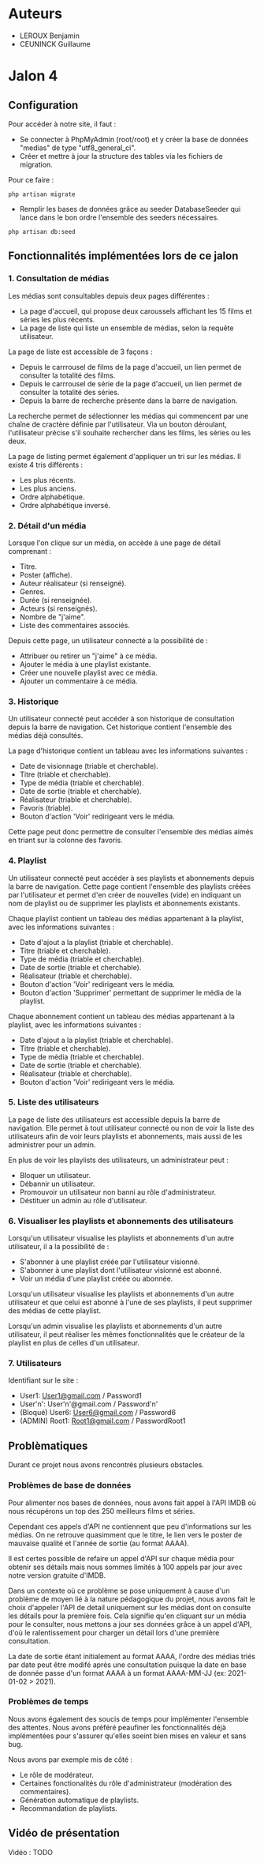 # Auteurs

- LEROUX Benjamin
- CEUNINCK Guillaume

# Jalon 4

## Configuration

Pour accéder à notre site, il faut :

- Se connecter à PhpMyAdmin (root/root) et y créer la base de données "medias" de type "utf8_general_ci".
- Créer et mettre à jour la structure des tables via les fichiers de migration.

Pour ce faire :  

```console
php artisan migrate
```

- Remplir les bases de données grâce au seeder DatabaseSeeder qui lance dans le bon ordre l'ensemble des seeders nécessaires.

```console
php artisan db:seed
```

## Fonctionnalités implémentées lors de ce jalon

### **1. Consultation de médias**

Les médias sont consultables depuis deux pages différentes :

- La page d'accueil, qui propose deux caroussels affichant les 15 films et séries les plus récents.
- La page de liste qui liste un ensemble de médias, selon la requête utilisateur.

La page de liste est accessible de 3 façons :

- Depuis le carrrousel de films de la page d'accueil, un lien permet de consulter la totalité des films.
- Depuis le carrrousel de série de la page d'accueil, un lien permet de consulter la totalité des séries.
- Depuis la barre de recherche présente dans la barre de navigation.

La recherche permet de sélectionner les médias qui commencent par une chaîne de cractère définie par l'utilisateur. Via un bouton déroulant, l'utilisateur précise s'il souhaite rechercher dans les films, les séries ou les deux.

La page de listing permet également d'appliquer un tri sur les médias. Il existe 4 tris différents :

- Les plus récents.
- Les plus anciens.
- Ordre alphabétique.
- Ordre alphabétique inversé.

### **2. Détail d'un média**

Lorsque l'on clique sur un média, on accède à une page de détail comprenant :

- Titre.
- Poster (affiche).
- Auteur réalisateur (si renseigné).
- Genres.
- Durée (si renseignée).
- Acteurs (si renseignés).
- Nombre de "j'aime".
- Liste des commentaires associés.

Depuis cette page, un utilisateur connecté a la possibilité de :

- Attribuer ou retirer un "j'aime" à ce média.
- Ajouter le média à une playlist existante.
- Créer une nouvelle playlist avec ce média.
- Ajouter un commentaire à ce média.

### **3. Historique**

Un utilisateur connecté peut accéder à son historique de consultation depuis la barre de navigation. Cet historique contient l'ensemble des médias déjà consultés.

La page d'historique contient un tableau avec les informations suivantes :

- Date de visionnage (triable et cherchable).
- Titre (triable et cherchable).
- Type de média (triable et cherchable).
- Date de sortie (triable et cherchable).
- Réalisateur (triable et cherchable).
- Favoris (triable).
- Bouton d'action 'Voir' redirigeant vers le média.

Cette page peut donc permettre de consulter l'ensemble des médias aimés en triant sur la colonne des favoris.

### **4. Playlist**

Un utilisateur connecté peut accéder à ses playlists et abonnements depuis la barre de navigation. Cette page contient l'ensemble des playlists créées par l'utilisateur et permet d'en créer de nouvelles (vide) en indiquant un nom de playlist ou de supprimer les playlists et abonnements existants. 

Chaque playlist contient un tableau des médias appartenant à la playlist, avec les informations suivantes :

- Date d'ajout a la playlist (triable et cherchable).
- Titre (triable et cherchable).
- Type de média (triable et cherchable).
- Date de sortie (triable et cherchable).
- Réalisateur (triable et cherchable).
- Bouton d'action 'Voir' redirigeant vers le média.
- Bouton d'action 'Supprimer' permettant de supprimer le média de la playlist.

Chaque abonnement contient un tableau des médias appartenant à la playlist, avec les informations suivantes :

- Date d'ajout a la playlist (triable et cherchable).
- Titre (triable et cherchable).
- Type de média (triable et cherchable).
- Date de sortie (triable et cherchable).
- Réalisateur (triable et cherchable).
- Bouton d'action 'Voir' redirigeant vers le média.

### **5. Liste des utilisateurs**

La page de liste des utilisateurs est accessible depuis la barre de navigation.
Elle permet à tout utilisateur connecté ou non de voir la liste des utilisateurs afin de voir leurs playlists et abonnements, mais aussi de les administrer pour un admin.

En plus de voir les playlists des utilisateurs, un administrateur peut :

- Bloquer un utilisateur.
- Débannir un utilisateur.
- Promouvoir un utilisateur non banni au rôle d'administrateur.
- Déstituer un admin au rôle d'utilisateur.

### **6. Visualiser les playlists et abonnements des utilisateurs**

Lorsqu'un utilisateur visualise les playlists et abonnements d'un autre utilisateur, il a la possibilité de :
- S'abonner à une playlist créée par l'utilisateur visionné.
- S'abonner à une playlist dont l'utilisateur visionné est abonné.
- Voir un média d'une playlist créée ou abonnée.

Lorsqu'un utilisateur visualise les playlists et abonnements d'un autre utilisateur et que celui est abonné à l'une de ses playlists, il peut supprimer des médias de cette playlist.

Lorsqu'un admin visualise les playlists et abonnements d'un autre utilisateur, il peut réaliser les mêmes fonctionnalités que le créateur de la playlist en plus de celles d'un utilisateur.

### **7. Utilisateurs**

Identifiant sur le site :

- User1: User1@gmail.com / Password1
- User'n': User'n'@gmail.com / Password'n'
- (Bloqué) User6: User6@gmail.com / Password6
- (ADMIN) Root1: Root1@gmail.com / PasswordRoot1

## Problèmatiques

Durant ce projet nous avons rencontrés plusieurs obstacles.

### Problèmes de base de données

Pour alimenter nos bases de données, nous avons fait appel à l'API IMDB où nous récupérons un top des 250 meilleurs films et séries.

Cependant ces appels d'API ne contiennent que peu d'informations sur les médias. On ne retrouve quasimment que le titre, le lien vers le poster de mauvaise qualité et l'année de sortie (au format AAAA).

Il est certes possible de refaire un appel d'API sur chaque média pour obtenir ses détails mais nous sommes limités à 100 appels par jour avec notre version gratuite d'IMDB.

Dans un contexte où ce problème se pose uniquement à cause d'un problème de moyen lié à la nature pédagogique du projet, nous avons fait le choix d'appeler l'API de detail uniquement sur les médias dont on consulte les détails pour la première fois. Cela signifie qu'en cliquant sur un média pour le consulter, nous mettons a jour ses données grâce à un appel d'API, d'où le ralentissement pour charger un détail lors d'une première consultation.

La date de sortie étant initialement au format AAAA, l'ordre des médias triés par date peut être modifé après une consultation puisque la date en base de donnée passe d'un format AAAA à un format AAAA-MM-JJ (ex: 2021-01-02 > 2021).

### Problèmes de temps

Nous avons également des soucis de temps pour implémenter l'ensemble des attentes. Nous avons préféré peaufiner les fonctionnalités déjà implémentées pour s'assurer qu'elles soeint bien mises en valeur et sans bug.

Nous avons par exemple mis de côté :
- Le rôle de modérateur.
- Certaines fonctionalités du rôle d'administrateur (modération des commentaires).
- Génération automatique de playlists.
- Recommandation de playlists.

## Vidéo de présentation

Vidéo : TODO
